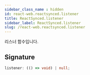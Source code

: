 ```yaml
---
sidebar_class_name : hidden
id: react-web.reactsynced.listener
title: ReactSynced.listener
sidebar_label: ReactSynced.listener
slug: /react-web.reactsynced.listener
---
```






리스너 함수입니다.

## Signature

```typescript
listener: (() => void) | null;
```
